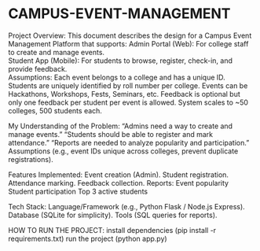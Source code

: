 # CAMPUS-EVENT-MANAGEMENT
Project Overview:
This document describes the design for a Campus Event Management Platform that supports: 
Admin Portal (Web): For college staff to create and manage events.  
Student App (Mobile): For students to browse, register, check-in, and provide feedback.  
Assumptions: Each event belongs to a college and has a unique ID. Students are uniquely 
identified by roll number per college. Events can be Hackathons, Workshops, Fests, Seminars, etc. 
Feedback is optional but only one feedback per student per event is allowed. 
System scales to ~50 colleges, 500 students each.

My Understanding of the Problem:
“Admins need a way to create and manage events.”
“Students should be able to register and mark attendance.”
“Reports are needed to analyze popularity and participation.”
Assumptions (e.g., event IDs unique across colleges, prevent duplicate registrations).

Features Implemented:
Event creation (Admin).
Student registration.
Attendance marking.
Feedback collection.
Reports:
Event popularity
Student participation
Top 3 active students

Tech Stack:
Language/Framework (e.g., Python Flask / Node.js Express).
Database (SQLite for simplicity).
Tools (SQL queries for reports).

HOW TO RUN THE PROJECT:
install dependencies (pip install -r requirements.txt)
run the project (python app.py)
